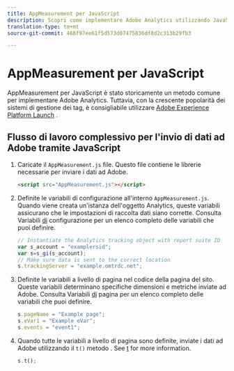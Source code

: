 ```yaml
---
title: AppMeasurement per JavaScript
description: Scopri come implementare Adobe Analytics utilizzando JavaScript senza un sistema di gestione dei tag.
translation-type: tm+mt
source-git-commit: 468f97ee61f5d573d07475836df8d2c313b29fb3

---
```



# AppMeasurement per JavaScript

AppMeasurement per JavaScript è stato storicamente un metodo comune per implementare Adobe Analytics. Tuttavia, con la crescente popolarità dei sistemi di gestione dei tag, è consigliabile utilizzare [Adobe Experience Platform Launch](../launch/overview.md) .

## Flusso di lavoro complessivo per l&#39;invio di dati ad Adobe tramite JavaScript

1. Caricate il `AppMeasurement.js` file. Questo file contiene le librerie necessarie per inviare i dati ad Adobe.

   ```html
   <script src="AppMeasurement.js"></script>
   ```

2. Definite le variabili di configurazione all&#39;interno `AppMeasurement.js`. Quando viene creata un&#39;istanza dell&#39;oggetto Analytics, queste variabili assicurano che le impostazioni di raccolta dati siano corrette. Consulta Variabili [di](../vars/config-vars/configuration-variables.md) configurazione per un elenco completo delle variabili che puoi definire.

   ```js
   // Instantiate the Analytics tracking object with report suite ID
   var s_account = "examplersid";
   var s=s_gi(s_account);
   // Make sure data is sent to the correct location
   s.trackingServer = "example.omtrdc.net";
   ```

3. Definite le variabili a livello di pagina nel codice della pagina del sito. Queste variabili determinano specifiche dimensioni e metriche inviate ad Adobe. Consulta Variabili [di](../vars/page-vars/page-variables.md) pagina per un elenco completo delle variabili che puoi definire.

   ```js
   s.pageName = "Example page";
   s.eVar1 = "Example eVar";
   s.events = "event1";
   ```

4. Quando tutte le variabili a livello di pagina sono definite, inviate i dati ad Adobe utilizzando il `t()` metodo . See [t](../vars/functions/t-method.md) for more information.

   ```js
   s.t();
   ```
